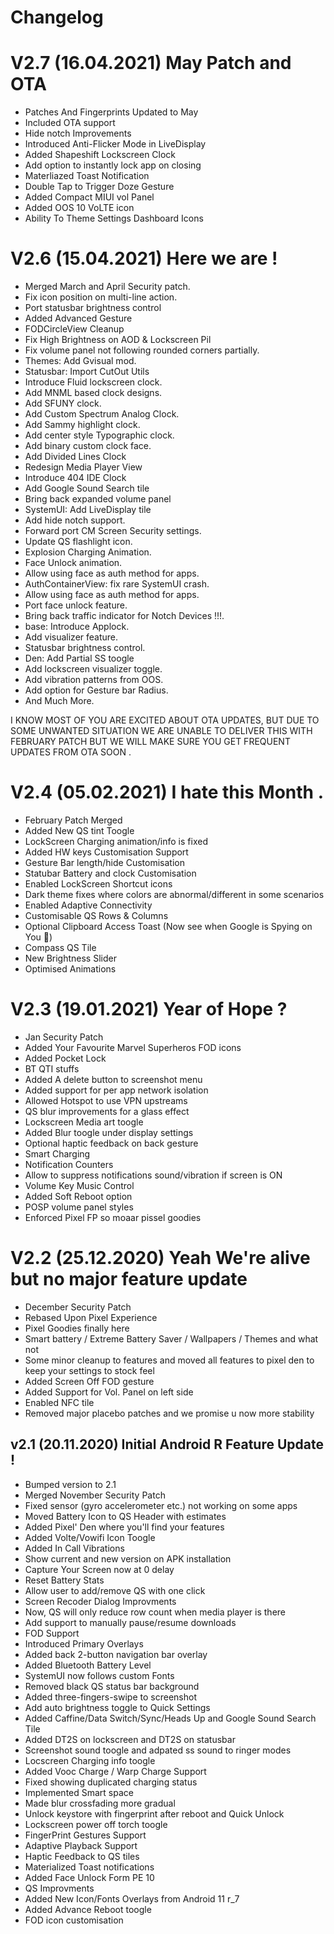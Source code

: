 # Changelog

  # V2.7 (16.04.2021) May Patch and OTA 

 - Patches And Fingerprints Updated to May 
 - Included OTA support
 - Hide notch Improvements
 - Introduced Anti-Flicker Mode in LiveDisplay 
 - Added Shapeshift Lockscreen Clock 
 - Add option to instantly lock app on closing
 - Materliazed Toast Notification 
 - Double Tap to Trigger Doze Gesture 
 - Added Compact MIUI vol Panel
 - Added OOS 10 VoLTE icon 
 - Ability To Theme Settings Dashboard Icons 


  # V2.6 (15.04.2021) Here we are ! 
  
 - Merged March and April Security patch.
 - Fix icon position on multi-line action.
 - Port statusbar brightness control
 - Added Advanced Gesture
 - FODCircleView Cleanup
 - Fix High Brightness on AOD & Lockscreen Pil
 - Fix volume panel not following rounded corners partially.
 - Themes: Add Gvisual mod.
 - Statusbar: Import CutOut Utils
 - Introduce Fluid lockscreen clock.
 - Add MNML based clock designs.
 - Add SFUNY clock.
 - Add Custom Spectrum Analog Clock.
 - Add Sammy highlight clock.
 - Add center style Typographic clock.
 - Add binary custom clock face.
 - Add Divided Lines Clock
 - Redesign Media Player View
 - Introduce 404 IDE Clock
 - Add Google Sound Search tile
 - Bring back expanded volume panel
 - SystemUI: Add LiveDisplay tile 
 - Add hide notch support.
 - Forward port CM Screen Security settings.
 - Update QS flashlight icon.
 - Explosion Charging Animation.
 - Face Unlock animation.
 - Allow using face as auth method for apps.
 - AuthContainerView: fix rare SystemUI crash.
 - Allow using face as auth method for apps.
 - Port face unlock feature.
 - Bring back traffic indicator for Notch Devices !!!.
 - base: Introduce Applock.
 - Add visualizer feature.
 - Statusbar brightness control.
 - Den: Add Partial SS toogle
 - Add lockscreen visualizer toggle.
 - Add vibration patterns from OOS.
 - Add option for Gesture bar Radius.
 - And Much More. 
  
  
  
I KNOW MOST OF YOU ARE EXCITED ABOUT OTA UPDATES, BUT DUE TO SOME UNWANTED SITUATION WE ARE UNABLE TO DELIVER THIS WITH FEBRUARY PATCH BUT WE WILL MAKE SURE YOU GET FREQUENT UPDATES FROM OTA SOON .


 # V2.4 (05.02.2021) I hate this Month . 

 - February Patch Merged
 - Added New QS tint Toogle
 - LockScreen Charging animation/info is fixed 
 - Added HW keys Customisation Support 
 - Gesture Bar length/hide Customisation 
 - Statubar Battery and clock Customisation 
 - Enabled LockScreen Shortcut icons
 - Dark theme fixes where colors are abnormal/different in some scenarios
 - Enabled Adaptive Connectivity 
 - Customisable QS Rows & Columns
 - Optional Clipboard Access Toast (Now see when Google is Spying on You 👀)
 - Compass QS Tile
 - New Brightness Slider
 - Optimised Animations


 # V2.3 (19.01.2021) Year of Hope ? 
 
 - Jan Security Patch 
 - Added Your Favourite Marvel Superheros FOD icons
 - Added Pocket Lock 
 - BT QTI stuffs 
 - Added A delete button to screenshot menu
 - Added support for per app network isolation
 - Allowed Hotspot to use VPN upstreams
 - QS blur improvements for a glass effect 
 - Lockscreen Media art toogle
 - Added Blur toogle under display settings
 - Optional haptic feedback on back gesture
 - Smart Charging 
 - Notification Counters
 - Allow to suppress notifications sound/vibration if screen is ON
 - Volume Key Music Control
 - Added Soft Reboot option
 - POSP volume panel styles
 - Enforced Pixel FP so moaar pissel goodies


# V2.2 (25.12.2020) Yeah We're alive but no major feature update 

 - December Security Patch
 - Rebased Upon Pixel Experience
 - Pixel Goodies finally here
 - Smart battery / Extreme Battery Saver / Wallpapers / Themes and what not
 - Some minor cleanup to features and moved all features to pixel den to keep your settings to stock feel
 - Added Screen Off FOD gesture
 - Added Support for Vol. Panel on left side
 - Enabled NFC tile
 - Removed major placebo patches and we promise u now more stability 


## v2.1 (20.11.2020) Initial Android R Feature Update !
  
 - Bumped version to 2.1
 - Merged November Security Patch 
 - Fixed sensor (gyro accelerometer etc.) not working on some apps
 - Moved Battery Icon to QS Header with estimates
 - Added Pixel' Den where you'll find your features
 - Added Volte/Vowifi Icon Toogle 
 - Added In Call Vibrations
 - Show current and new version on APK installation  
 - Capture Your Screen now at 0 delay 
 - Reset Battery Stats
 - Allow user to add/remove QS with one click 
 - Screen Recoder Dialog Improvments 
 - Now, QS will only reduce row count when media player is there
 - Add support to manually pause/resume downloads
 - FOD Support
 - Introduced Primary Overlays 
 - Added back 2-button navigation bar overlay 
 - Added Bluetooth Battery Level 
 - SystemUI now follows custom Fonts
 - Removed black QS status bar background
 - Added three-fingers-swipe to screenshot
 - Add auto brightness toggle to Quick Settings
 - Added Caffine/Data Switch/Sync/Heads Up and Google Sound Search Tile
 - Added DT2S on lockscreen and DT2S on statusbar
 - Screenshot sound toogle and adpated ss sound to ringer modes
 - Locscreen Charging info toogle 
 - Added Vooc Charge / Warp Charge Support
 - Fixed showing duplicated charging status 
 - Implemented Smart space 
 - Made blur crossfading more gradual
 - Unlock keystore with fingerprint after reboot and Quick Unlock 
 - Lockscreen power off torch toogle
 - FingerPrint Gestures Support
 - Adaptive Playback Support
 - Haptic Feedback to QS tiles
 - Materialized Toast notifications
 - Added Face Unlock Form PE 10
 - QS Improvments
 - Added New Icon/Fonts Overlays from Android 11 r_7
 - Added Advance Reboot toogle
 - FOD icon customisation
